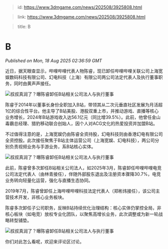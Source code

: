> id: https://www.3dmgame.com/news/202508/3925808.html

> link: https://www.3dmgame.com/news/202508/3925808.html

> title: B

# B
_Published on Mon, 18 Aug 2025 02:36:59 GMT_

近日，据天眼查显示，哔哩哔哩代表人物陈睿，现已卸任哔哩哔哩关联公司上海宽娱数码科技有限公司、幻电科技（上海）有限公司两公司法定代表人及执行董事职务，同时由黄声声接任。

![叔叔真润了？曝陈睿卸任B站相关公司法人与执行董事](https://img.3dmgame.com/uploads/images/news/20250818/1755484486_898369.png)

陈睿于2014年以董事长身份全职加入B站，带领其从二次元垂直社区发展为月活超1亿的综合性平台。他主导了B站美股、港股双重上市，并推动游戏、直播等核心业务增长，2024年B站游戏收入达56.1亿元（同比增39.5%）。此前，他曾任金山毒霸总经理、猎豹移动联合创始人，因个人对ACG文化的热爱投资并加盟B站。

不过值得注意的是，上海宽娱仍由陈睿全资持股，幻电科技则由香港幻电有限公司全资控股。此次接任聚焦于B站主体运营公司（上海宽娱、幻电科技），两公司分别负责视频业务与手游业务，系B站核心实体。

![叔叔真润了？曝陈睿卸任B站相关公司法人与执行董事](https://img.3dmgame.com/uploads/images/news/20250818/1755484486_512631.png)

此前，陈睿曾多次卸任B站相关公司法人，如2025年3月，陈睿卸任哔哩哔哩电竞公司法定代表人（由林青接任），伴随外部股东退出及注册资本骤降30.7%，电竞业务转向轻量化运营，强化与直播生态协同。

2019年7月，陈睿曾卸任上海哔哩哔哩科技法定代表人（郑彬炜接任），该公司主营技术开发，非核心业务板块。

陈睿多次卸任子公司职务，反映B站持续优化治理结构：核心实体仍掌控全局，非核心板块（如电竞）放权专业化团队，以聚焦高增长业务，此次调整或为新一轮战略转型铺垫。

![叔叔真润了？曝陈睿卸任B站相关公司法人与执行董事](https://img.3dmgame.com/uploads/images/news/20250818/1755484486_379003.jpg)

你们对此怎么看呢，欢迎来评论区讨论。
